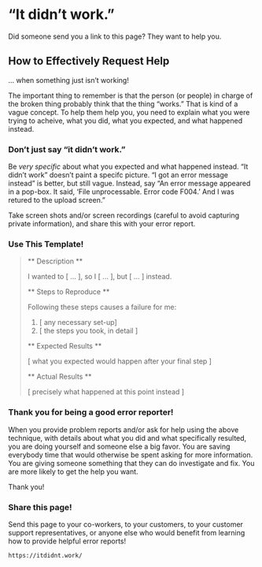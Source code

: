 # “It didn’t work.”

Did someone send you a link to this page? They want to help you.

## How to Effectively Request Help

... when something just isn’t working!

The important thing to remember is that the person (or people) in charge of the broken thing probably think that the thing “works.” That is kind of a vague concept. To help them help you, you need to explain what you were trying to acheive, what you did, what you expected, and what happened instead.

### Don’t just say “it didn’t work.”

Be _very specific_ about what you expected and what happened instead. “It didn’t work” doesn’t paint a specifc picture. “I got an error message instead” is better, but still vague. Instead, say “An error message appeared in a pop-box. It said, ‘File unprocessable. Error code F004.’ And I was retured to the upload screen.”

Take screen shots and/or screen recordings (careful to avoid capturing private information), and share this with your error report.

### Use This Template!

> ** Description **
>
> I wanted to [ ...  ], so I [ ... ], but [ ... ] instead.
>
> ** Steps to Reproduce **
>
> Following these steps causes a failure for me:
>
> 1. [ any necessary set-up]
> 2. [ the steps you took, in detail ]
>
> ** Expected Results **
>
> [ what you expected would happen after your final step ]
>
> ** Actual Results **
>
> [ precisely what happened at this point instead ]

### Thank you for being a good error reporter!

When you provide problem reports and/or ask for help using the above technique, with details about what you did and what specifically resulted, you are doing yourself and someone else a big favor. You are saving everybody time that would otherwise be spent asking for more information. You are giving someone something that they can do investigate and fix. You are more likely to get the help you want.

Thank you!

### Share this page!

Send this page to your co-workers, to your customers, to your customer support representatives, or anyone else who would benefit from learning how to provide helpful error reports!

`https://itdidnt.work/`
